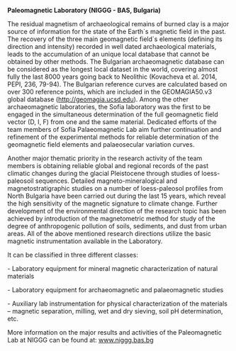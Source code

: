 **Paleomagnetic Laboratory (NIGGG - BAS, Bulgaria)**

The residual magnetism of archaeological remains of burned clay is a
major source of information for the state of the Earth\`s magnetic field
in the past. The recovery of the three main geomagnetic field\`s
elements (defining its direction and intensity) recorded in well dated
archaeological materials, leads to the accumulation of an unique local
database that cannot be obtained by other methods. The Bulgarian
archaeomagnetic database can be considered as the longest local dataset
in the world, covering almost fully the last 8000 years going back to
Neolithic (Kovacheva et al. 2014, PEPI, 236, 79-94). The Bulgarian
reference curves are calculated based on over 300 reference points,
which are included in the GEOMAGIA50.v3 global database
(http://geomagia.ucsd.edu). Among the other archaeomagnetic
laboratories, the Sofia laboratory was the first to be engaged in the
simultaneous determination of the full geomagnetic field vector (D, I,
F) from one and the same material. Dedicated efforts of the team members
of Sofia Palaeomagnetic Lab aim further continuation and refinement of
the experimental methods for reliable determination of the geomagnetic
field elements and palaeosecular variation curves.

Another major thematic priority in the research activity of the team
members is obtaining reliable global and regional records of the past
climatic changes during the glacial Pleistocene through studies of
loess-paleosoil sequences. Detailed magneto-mineralogical and
magnetostratigraphic studies on a number of loess-paleosol profiles from
North Bulgaria have been carried out during the last 15 years, which
reveal the high sensitivity of the magnetic signature to climate change.
Further development of the environmental direction of the research topic
has been achieved by introduction of the magnetometric method for study
of the degree of anthropogenic pollution of soils, sediments, and dust
from urban areas. All of the above mentioned research directions utilize
the basic magnetic instrumentation available in the Laboratory.

It can be classified in three different classes:

\- Laboratory equipment for mineral magnetic characterization of natural
materials

\- Laboratory equipment for archaeomagnetic and palaeomagnetic studies

\- Auxiliary lab instrumentation for physical characterization of the
materials – magnetic separation, milling, wet and dry sieving, soil pH
determination, etc.

More information on the major results and activities of the
Paleomagnetic Lab at NIGGG can be found at: www.niggg.bas.bg
